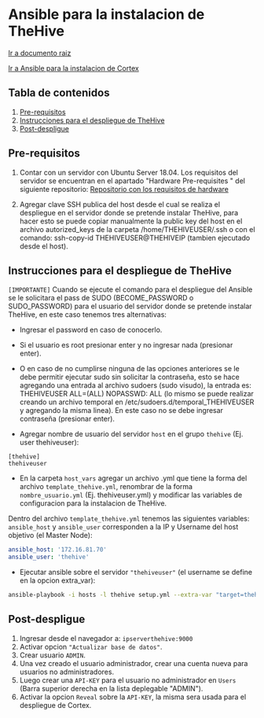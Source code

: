 # Ansible para la instalacion de TheHive

[Ir a documento raiz](https://gitlab.unc.edu.ar/csirt/csirt-docs/tree/master#csirt-docs)

[Ir a Ansible para la instalacion de Cortex](https://gitlab.unc.edu.ar/csirt/thehive-cortex-ansible/tree/master/cortex-ansible#ansible-para-la-instalacion-de-cortex)

## Tabla de contenidos

1. [Pre-requisitos](#pre-requisitos)
2. [Instrucciones para el despliegue de TheHive](#instrucciones-para-el-despliegue-de-thehive)
3. [Post-despligue](#post-despligue)


## Pre-requisitos

1. Contar con un servidor con Ubuntu Server 18.04. Los requisitos del servidor se encuentran en el apartado "Hardware Pre-requisites
" del siguiente repositorio: 
   [Repositorio con los requisitos de hardware](https://github.com/TheHive-Project/TheHiveDocs)

2. Agregar clave SSH publica del host desde el cual se realiza el despliegue en el servidor donde se pretende instalar TheHive, para hacer esto se puede copiar manualmente la public key del host en el archivo autorized_keys de la carpeta /home/THEHIVEUSER/.ssh o con el comando: ssh-copy-id THEHIVEUSER@THEHIVEIP (tambien ejecutado desde el host).


## Instrucciones para el despliegue de TheHive


    
`[IMPORTANTE]` Cuando se ejecute el comando para el despliegue del Ansible se le solicitara el pass de SUDO (BECOME_PASSWORD o SUDO_PASSWORD) para el usuario del servidor donde se pretende instalar TheHive, en este caso tenemos tres alternativas:
   * Ingresar el password en caso de conocerlo.
   * Si el usuario es root presionar enter y no ingresar nada (presionar enter).
   * O en caso de no cumplirse ninguna de las opciones anteriores se le debe permitir ejecutar sudo sin solicitar la contraseña, esto se hace agregando una entrada al archivo sudoers (sudo visudo), la entrada es: THEHIVEUSER ALL=(ALL) NOPASSWD: ALL (lo mismo se puede realizar creando un archivo temporal en /etc/sudoers.d/temporal_THEHIVEUSER y agregando la misma linea). En este caso no se debe ingresar contraseña (presionar enter). 

*  Agregar nombre de usuario del servidor `host` en el grupo `thehive` (Ej. user thehiveuser):

```
[thehive]
thehiveuser
```
    
* En la carpeta `host_vars` agregar un archivo .yml que tiene la forma del archivo `template_thehive.yml`, renombrar de la forma `nombre_usuario.yml`
(Ej. thehiveuser.yml) y modificar las variables de configuracion para la instalacion de TheHive.


 Dentro del archivo `template_thehive.yml` tenemos las siguientes variables:  `ansible_host` y `ansible_user` corresponden a la IP y Username del host objetivo (el Master Node):
 
```yaml
ansible_host: '172.16.81.70'
ansible_user: 'thehive'
```

*   Ejecutar ansible sobre el servidor `"thehiveuser"` (el username se define en la opcion extra_var):

```bash
ansible-playbook -i hosts -l thehive setup.yml --extra-var "target=thehiveuser" --ask-become-pass
```

## Post-despligue

1.  Ingresar desde el navegador a: `ipserverthehive:9000`
2.  Activar opcion `"Actualizar base de datos"`.
3.  Crear usuario `ADMIN`.
4.  Una vez creado el usuario administrador, crear una cuenta nueva para usuarios no administradores.
5.  Luego crear una `API-KEY` para el usuario no administrador en `Users` (Barra superior derecha en la lista deplegable "ADMIN").
6.  Activar la opcion `Reveal` sobre la `API-KEY`, la misma sera usada para el despliegue de Cortex.
















